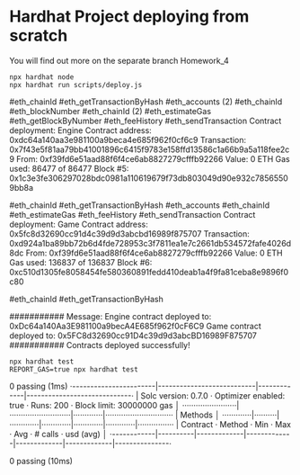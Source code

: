 # Hardhat Project deploying from scratch 
You will find out more on the separate branch Homework_4

```shell
npx hardhat node
npx hardhat run scripts/deploy.js
```
#eth_chainId
#eth_getTransactionByHash
#eth_accounts (2)
#eth_chainId
#eth_blockNumber
#eth_chainId (2)
#eth_estimateGas
#eth_getBlockByNumber
#eth_feeHistory
#eth_sendTransaction
  Contract deployment: Engine
  Contract address:    0xdc64a140aa3e981100a9beca4e685f962f0cf6c9
  Transaction:         0x7f43e5f81aa79bb41001896c6415f9783e158ffd13586c1a66b9a5a118fee2c9
  From:                0xf39fd6e51aad88f6f4ce6ab8827279cfffb92266
  Value:               0 ETH
  Gas used:            86477 of 86477
  Block #5:            0x1c3e3fe306297028bdc0981a110619679f73db803049d90e932c78565509bb8a

#eth_chainId
#eth_getTransactionByHash
#eth_accounts
#eth_chainId
#eth_estimateGas
#eth_feeHistory
#eth_sendTransaction
  Contract deployment: Game
  Contract address:    0x5fc8d32690cc91d4c39d9d3abcbd16989f875707
  Transaction:         0xd924a1ba89bb72b6d4fde728953c3f7811ea1e7c2661db534572fafe4026d8dc
  From:                0xf39fd6e51aad88f6f4ce6ab8827279cfffb92266
  Value:               0 ETH
  Gas used:            136837 of 136837
  Block #6:            0xc510d1305fe8058454fe580360891fedd410deab1a4f9fa81ceba8e9896f0c80

#eth_chainId
#eth_getTransactionByHash

########### Message:
Engine contract deployed to: 0xDc64a140Aa3E981100a9becA4E685f962f0cF6C9
Game contract deployed to: 0x5FC8d32690cc91D4c39d9d3abcBD16989F875707
########### Contracts deployed successfully!

```shell
npx hardhat test
REPORT_GAS=true npx hardhat test
```
  0 passing (1ms)
  ·-----------------------|---------------------------|-------------|-----------------------------·
|  Solc version: 0.7.0  ·  Optimizer enabled: true  ·  Runs: 200  ·  Block limit: 30000000 gas  │
························|···························|·············|······························
|  Methods                                                                                      │
·············|··········|·············|·············|·············|·············|················
|  Contract  ·  Method  ·  Min        ·  Max        ·  Avg        ·  # calls    ·  usd (avg)    │
·------------|----------|-------------|-------------|-------------|-------------|---------------·

  0 passing (10ms)

